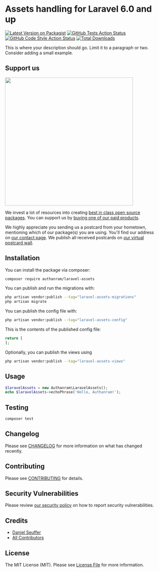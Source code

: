 # Assets handling for Laravel 6.0 and up

[![Latest Version on Packagist](https://img.shields.io/packagist/v/authanram/laravel-assets.svg?style=flat-square)](https://packagist.org/packages/authanram/laravel-assets)
[![GitHub Tests Action Status](https://img.shields.io/github/workflow/status/authanram/laravel-assets/run-tests?label=tests)](https://github.com/authanram/laravel-assets/actions?query=workflow%3Arun-tests+branch%3Amain)
[![GitHub Code Style Action Status](https://img.shields.io/github/workflow/status/authanram/laravel-assets/Fix%20PHP%20code%20style%20issues?label=code%20style)](https://github.com/authanram/laravel-assets/actions?query=workflow%3A"Fix+PHP+code+style+issues"+branch%3Amain)
[![Total Downloads](https://img.shields.io/packagist/dt/authanram/laravel-assets.svg?style=flat-square)](https://packagist.org/packages/authanram/laravel-assets)

This is where your description should go. Limit it to a paragraph or two. Consider adding a small example.

## Support us

[<img src="https://github-ads.s3.eu-central-1.amazonaws.com/laravel-assets.jpg?t=1" width="419px" />](https://spatie.be/github-ad-click/laravel-assets)

We invest a lot of resources into creating [best in class open source packages](https://spatie.be/open-source). You can support us by [buying one of our paid products](https://spatie.be/open-source/support-us).

We highly appreciate you sending us a postcard from your hometown, mentioning which of our package(s) you are using. You'll find our address on [our contact page](https://spatie.be/about-us). We publish all received postcards on [our virtual postcard wall](https://spatie.be/open-source/postcards).

## Installation

You can install the package via composer:

```bash
composer require authanram/laravel-assets
```

You can publish and run the migrations with:

```bash
php artisan vendor:publish --tag="laravel-assets-migrations"
php artisan migrate
```

You can publish the config file with:

```bash
php artisan vendor:publish --tag="laravel-assets-config"
```

This is the contents of the published config file:

```php
return [
];
```

Optionally, you can publish the views using

```bash
php artisan vendor:publish --tag="laravel-assets-views"
```

## Usage

```php
$laravelAssets = new Authanram\LaravelAssets();
echo $laravelAssets->echoPhrase('Hello, Authanram!');
```

## Testing

```bash
composer test
```

## Changelog

Please see [CHANGELOG](CHANGELOG.md) for more information on what has changed recently.

## Contributing

Please see [CONTRIBUTING](CONTRIBUTING.md) for details.

## Security Vulnerabilities

Please review [our security policy](../../security/policy) on how to report security vulnerabilities.

## Credits

- [Daniel Seuffer](https://github.com/authanram)
- [All Contributors](../../contributors)

## License

The MIT License (MIT). Please see [License File](LICENSE.md) for more information.
